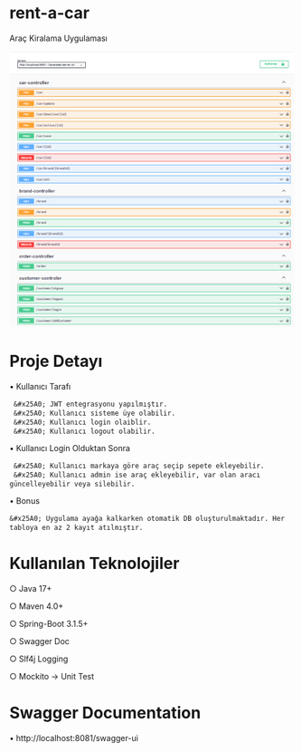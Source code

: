 # **rent-a-car**
Araç Kiralama Uygulaması

![Swagger](SS-rentacar.png)

# Proje Detayı
&bull; Kullanıcı Tarafı

     &#x25A0; JWT entegrasyonu yapılmıştır.
     &#x25A0; Kullanıcı sisteme üye olabilir.
     &#x25A0; Kullanıcı login olaiblir.
     &#x25A0; Kullanıcı logout olabilir.

&bull; Kullanıcı Login Olduktan Sonra

     &#x25A0; Kullanıcı markaya göre araç seçip sepete ekleyebilir.
     &#x25A0; Kullanıcı admin ise araç ekleyebilir, var olan aracı güncelleyebilir veya silebilir.

&bull; Bonus

    &#x25A0; Uygulama ayağa kalkarken otomatik DB oluşturulmaktadır. Her tabloya en az 2 kayıt atılmıştır.



# Kullanılan Teknolojiler  

&#x25cb; Java 17+

&#x25cb; Maven 4.0+

&#x25cb; Spring-Boot 3.1.5+

&#x25cb; Swagger Doc

&#x25cb; Slf4j Logging

&#x25cb; Mockito -> Unit Test

# Swagger Documentation

&bull; http://localhost:8081/swagger-ui



 
